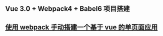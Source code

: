 ## Vue 3.0 + Webpack4 + Babel6 项目搭建

## [使用 webpack 手动搭建一个基于 vue 的单页面应用](https://effiego.com/2019/03/25/2019-03-25%20%E4%BD%BF%E7%94%A8webpack%E6%89%8B%E5%8A%A8%E6%90%AD%E5%BB%BA%E4%B8%80%E4%B8%AA%E5%9F%BA%E4%BA%8Evue%E7%9A%84%E5%8D%95%E9%A1%B5%E9%9D%A2%E5%BA%94%E7%94%A8/)
